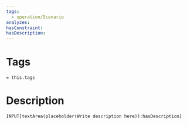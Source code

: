 ```yaml
---
tags:
  - operation/Scenario
analyzes:
hasConstraint:
hasDescription:
---
```

# Tags
`= this.tags`

# Description
```meta-bind
INPUT[textArea(placeholder(Write description here)):hasDescription]
```